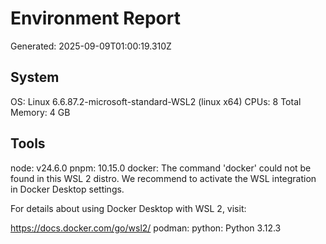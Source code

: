 # Environment Report
Generated: 2025-09-09T01:00:19.310Z

## System
OS: Linux 6.6.87.2-microsoft-standard-WSL2 (linux x64)
CPUs: 8
Total Memory: 4 GB

## Tools
node: v24.6.0
pnpm: 10.15.0
docker: The command 'docker' could not be found in this WSL 2 distro.
We recommend to activate the WSL integration in Docker Desktop settings.

For details about using Docker Desktop with WSL 2, visit:

https://docs.docker.com/go/wsl2/
podman: 
python: Python 3.12.3

